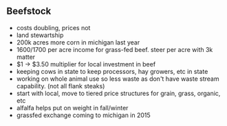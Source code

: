 ## Beefstock

* costs doubling, prices not
* land stewartship
* 200k acres more corn in michigan last year
* 1600/1700 per acre income for grass-fed beef. steer per acre with 3k matter
* $1 -> $3.50 multiplier for local investment in beef
* keeping cows in state to keep processors, hay growers, etc in state
* working on whole animal use so less waste as don't have waste stream capability. (not all flank steaks)
* start with local, move to tiered price structures for grain, grass, organic, etc
* alfalfa helps put on weight in fall/winter
* grassfed exchange coming to michigan in 2015
